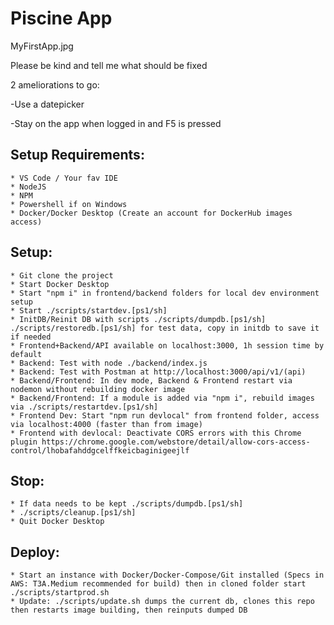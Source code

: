 # Piscine App #

MyFirstApp.jpg

Please be kind and tell me what should be fixed

2 ameliorations to go:

-Use a datepicker

-Stay on the app when logged in and F5 is pressed

## Setup Requirements: ##
	* VS Code / Your fav IDE
	* NodeJS 
	* NPM
	* Powershell if on Windows
	* Docker/Docker Desktop (Create an account for DockerHub images access)

## Setup: ##
	* Git clone the project
	* Start Docker Desktop
	* Start "npm i" in frontend/backend folders for local dev environment setup
	* Start ./scripts/startdev.[ps1/sh]
	* InitDB/Reinit DB with scripts ./scripts/dumpdb.[ps1/sh] ./scripts/restoredb.[ps1/sh] for test data, copy in initdb to save it if needed
	* Frontend+Backend/API available on localhost:3000, 1h session time by default
	* Backend: Test with node ./backend/index.js
	* Backend: Test with Postman at http://localhost:3000/api/v1/(api)
	* Backend/Frontend: In dev mode, Backend & Frontend restart via nodemon without rebuilding docker image
	* Backend/Frontend: If a module is added via "npm i", rebuild images via ./scripts/restartdev.[ps1/sh]
	* Frontend Dev: Start "npm run devlocal" from frontend folder, access via localhost:4000 (faster than from image)
	* Frontend with devlocal: Deactivate CORS errors with this Chrome plugin https://chrome.google.com/webstore/detail/allow-cors-access-control/lhobafahddgcelffkeicbaginigeejlf

## Stop: ##
	* If data needs to be kept ./scripts/dumpdb.[ps1/sh]
	* ./scripts/cleanup.[ps1/sh]
	* Quit Docker Desktop

## Deploy: ##
	* Start an instance with Docker/Docker-Compose/Git installed (Specs in AWS: T3A.Medium recommended for build) then in cloned folder start ./scripts/startprod.sh
	* Update: ./scripts/update.sh dumps the current db, clones this repo then restarts image building, then reinputs dumped DB 
